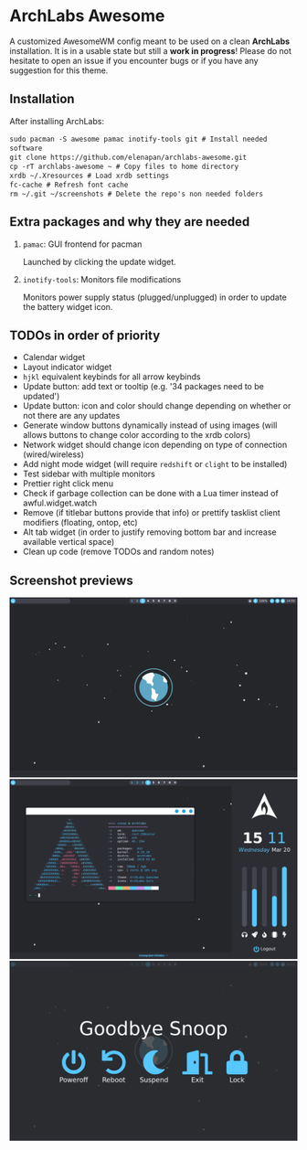 # ArchLabs Awesome
A customized AwesomeWM config meant to be used on a clean **ArchLabs** installation.
It is in a usable state but still a **work in progress**!
Please do not hesitate to open an issue if you encounter bugs or if you have any suggestion for this theme.

## Installation
After installing ArchLabs:
```shell
sudo pacman -S awesome pamac inotify-tools git # Install needed software
git clone https://github.com/elenapan/archlabs-awesome.git
cp -rT archlabs-awesome ~ # Copy files to home directory
xrdb ~/.Xresources # Load xrdb settings
fc-cache # Refresh font cache
rm ~/.git ~/screenshots # Delete the repo's non needed folders
```

## Extra packages and why they are needed
1. `pamac`: GUI frontend for pacman

   Launched by clicking the update widget.
2. `inotify-tools`: Monitors file modifications

   Monitors power supply status (plugged/unplugged) in order to update the battery widget icon.

## TODOs in order of priority
- Calendar widget
- Layout indicator widget
- `hjkl` equivalent keybinds for all arrow keybinds
- Update button: add text or tooltip (e.g. '34 packages need to be updated')
- Update button: icon and color should change depending on whether or not there are any updates
- Generate window buttons dynamically instead of using images (will allows buttons to change color according to the xrdb colors)
- Network widget should change icon depending on type of connection (wired/wireless)
- Add night mode widget (will require `redshift` or `clight` to be installed)
- Test sidebar with multiple monitors
- Prettier right click menu
- Check if garbage collection can be done with a Lua timer instead of awful.widget.watch
- Remove (if titlebar buttons provide that info) or prettify tasklist client modifiers (floating, ontop, etc)
- Alt tab widget (in order to justify removing bottom bar and increase available vertical space)
- Clean up code (remove TODOs and random notes)

## Screenshot previews
![Screenshot](./screenshots/ss2.png?raw=true)
![Screenshot](./screenshots/ss3.png?raw=true)
![Screenshot](./screenshots/ss1.png?raw=true)
